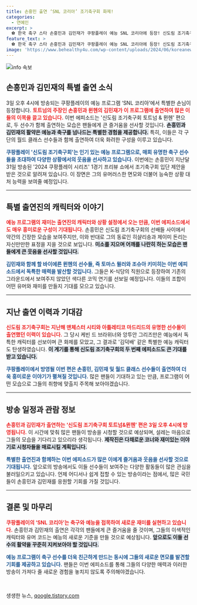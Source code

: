 ```yaml
---
title: 손흥민 출연 ‘SNL 코리아’ 조기축구회 화제!
categories:
  - 연예인
excerpt: >
  ⚽️ 한국 축구 스타 손흥민과 김민재가 쿠팡플레이 예능 SNL 코리아에 등장! 신도림 조기축구회에서 볼 수 있는 그들의 코믹한 연기를 놓치지 마세요! 3일 오후 4시 공개! 🕓✨
feature_text: >
  ⚽️ 한국 축구 스타 손흥민과 김민재가 쿠팡플레이 예능 SNL 코리아에 등장! 신도림 조기축구회에서 볼 수 있는 그들의 코믹한 연기를 놓치지 마세요! 3일 오후 4시 공개! 🕓✨
image: 'https://www.behealthy4u.com/wp-content/uploads/2024/06/koreanews.jpg'
---
```


<p><img src="https://www.behealthy4u.com/wp-content/uploads/2024/06/koreanews.jpg" alt="info 속보" /></p>

<h2 data-ke-size="size26">손흥민과 김민재의 특별 출연 소식</h2>

<p data-ke-size="size16">3일 오후 4시에 방송되는 쿠팡플레이의 예능 프로그램 ‘SNL 코리아’에서 특별한 손님이 등장합니다. <b><span style="color: #ee2323;">토트넘의 주장인 손흥민과 뮌헨의 김민재가 이 프로그램에 출연하여 많은 이들의 이목을 끌고 있습니다.</span></b> 이번 에피소드는 '신도림 조기축구회 토트넘 & 뮌헨' 편으로, 두 선수가 함께 출연하는 모습은 팬들에게 큰 즐거움을 선사할 것입니다. <b><span style="background-color: #21538527;">손흥민과 김민재의 활약은 예능과 축구를 넘나드는 특별한 경험을 제공합니다.</span></b> 특히, 이들은 각 구단의 월드 클래스 선수들과 함께 출연하여 더욱 화려한 구성을 이루고 있습니다.</p>

<p data-ke-size="size16"><b><span style="color: #1a5490;">쿠팡플레이 '신도림 조기축구회'는 인기 있는 예능 프로그램으로, 매회 유명한 축구 선수들을 초대하여 다양한 상황에서의 웃음을 선사하고 있습니다.</span></b> 이번에는 손흥민이 지난달 31일 방송된 '2024 쿠팡플레이 시리즈' 1경기 프리뷰 쇼에서 조기축구회 입단 제안을 받은 것으로 알려져 있습니다. 이 장면은 그의 유머러스한 면모와 더불어 능숙한 상황 대처 능력을 보여줄 예정입니다.</p>

<hr>

<h2 data-ke-size="size26">특별 출연진의 캐릭터와 이야기</h2>

<p data-ke-size="size16"><b><span style="color: #ee2323;">예능 프로그램의 재미는 출연진의 캐릭터와 상황 설정에서 오는 만큼, 이번 에피소드에서도 매우 흥미로운 구성이 기대됩니다.</span></b> 손흥민은 신도림 조기축구회의 선배들 사이에서 약간의 긴장한 모습을 보여주지만, 이와 반대로 그의 동료인 히샬리송과 제이미 돈리는 자신만만한 표정을 지을 것으로 보입니다. <b><span style="background-color: #21538527;">미소를 지으며 어깨를 나란히 하는 모습은 팬들에게 큰 웃음을 선사할 것입니다.</span></b></p>

<p data-ke-size="size16"><b><span style="color: #1a5490;">김민재와 함께 할 바이에른 뮌헨의 선수들, 즉 토마스 뮐러와 조슈아 키미히는 이번 에피소드에서 독특한 매력을 발산할 것입니다.</span></b> 그들은 K-식당의 직원으로 등장하여 기존의 그라운드에서 보여주지 않았던 색다른 코믹 연기를 선보일 예정입니다. 이들의 조합이 어떤 유머와 재미를 만들지 기대를 모으고 있습니다.</p>

<hr>

<h2 data-ke-size="size26">지난 출연 이력과 기대감</h2>

<p data-ke-size="size16"><b><span style="color: #ee2323;">신도림 조기축구회는 지난해 맨체스터 시티와 아틀레티코 마드리드의 유명한 선수들이 출연했던 이력이 있습니다.</span></b> 그 당시 케빈 드 브라위너와 앙투안 그리즈만은 예능에서 독특한 캐릭터를 선보이며 큰 화제를 모았고, 그 결과로 '김덕배' 같은 특별한 예능 캐릭터도 탄생하였습니다. <b><span style="background-color: #21538527;">이 계기를 통해 신도림 조기축구회의 두 번째 에피소드도 큰 기대를 받고 있습니다.</span></b></p>

<p data-ke-size="size16"><b><span style="color: #1a5490;">쿠팡플레이에서 방영될 이번 편은 손흥민, 김민재 및 월드 클래스 선수들이 출연하여 더욱 흥미로운 이야기가 펼쳐질 것입니다.</span></b> 많은 팬들이 기대하고 있는 만큼, 프로그램이 어떤 모습으로 그들의 취향에 맞출지 주목해 보아야겠습니다.</p>

<hr>

<h2 data-ke-size="size26">방송 일정과 관람 정보</h2>

<p data-ke-size="size16"><b><span style="color: #ee2323;">손흥민과 김민재가 출연하는 ‘신도림 조기축구회 토트넘&뮌헨’ 편은 3일 오후 4시에 방영됩니다.</span></b> 이 시간에 맞춰 많은 팬들이 방송을 시청할 것으로 예상되며, 설레는 마음으로 그들의 모습을 기다리고 있으리라 생각됩니다. <b><span style="background-color: #21538527;">제작진은 다채로운 코너와 재미있는 이야기로 시청자들을 매료시킬 계획입니다.</span></b></p>

<p data-ke-size="size16"><b><span style="color: #1a5490;">특별한 출연진과 함께하는 이번 에피소드가 많은 이에게 즐거움과 웃음을 선사할 것으로 기대됩니다.</span></b> 앞으로의 방송에서도 이들 선수들이 보여주는 다양한 활동들이 많은 관심을 불러일으키고 있습니다. 언제 어디서나 쉽게 접할 수 있는 방송이라는 점에서, 많은 국민들이 손흥민과 김민재를 응원할 기회를 가질 것입니다.</p>

<hr>

<h2 data-ke-size="size26">결론 및 마무리</h2>

<p data-ke-size="size16"><b><span style="color: #ee2323;">쿠팡플레이의 ‘SNL 코리아’는 축구와 예능을 접목하여 새로운 재미를 실현하고 있습니다.</span></b> 손흥민과 김민재의 출연은 각각의 팬들에게 큰 즐거움을 줄 것이며, 그들의 이색적인 캐릭터와 유머 코드는 예능의 새로운 기준을 만들 것으로 예상됩니다. <b><span style="background-color: #21538527;">앞으로도 이들 선수의 활약을 꾸준히 지켜보아야 할 것입니다.</span></b></p>

<p data-ke-size="size16"><b><span style="color: #1a5490;">예능 프로그램이 축구 선수를 더욱 친근하게 만드는 동시에 그들의 새로운 면모를 발견할 기회를 제공하고 있습니다.</span></b> 팬들은 이번 에피소드를 통해 그들의 다양한 매력과 이러한 방송이 가져다 줄 새로운 경험을 놓치지 않도록 주의해야겠습니다.</p>

<p data-ke-size="size16">&nbsp;</p>
생생한 뉴스, <a href="https://qoogle.tistory.com" rel="dofollow">qoogle.tistory.com</a>


